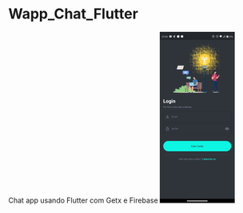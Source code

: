 # Wapp_Chat_Flutter
Chat app usando Flutter com Getx e Firebase
<img src="https://raw.githubusercontent.com/wRiqie/Wapp_Chat_Flutter/master/readmeImgs/login_screen.jpeg" width="150"/>
